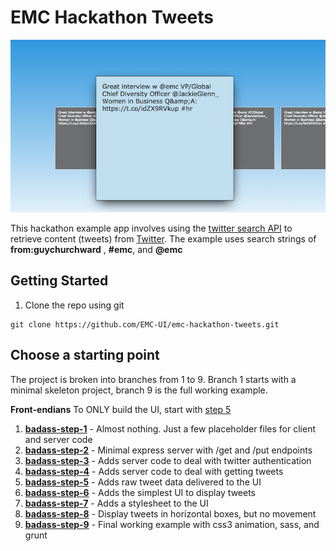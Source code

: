 # EMC Hackathon Tweets

![foo.png](https://raw.githubusercontent.com/EMC-UI/emc-hackathon-tweets/master/sample.png)

This hackathon example app involves using the [twitter search API](https://dev.twitter.com/rest/public/search) to retrieve content (tweets) from [Twitter](http://twitter.com).  The example uses search strings of **from:guychurchward** , **#emc**, and **@emc**

## Getting Started
1. Clone the repo using git
```
git clone https://github.com/EMC-UI/emc-hackathon-tweets.git
```

## Choose a starting point

The project is broken into branches from 1 to 9.  Branch 1 starts with a minimal skeleton project, branch 9 is the full working example.

**Front-endians** To ONLY build the UI, start with [step 5](https://github.com/EMC-UI/emc-hackathon-tweets/tree/badass-step-5)


1. [**badass-step-1**](https://github.com/EMC-UI/emc-hackathon-tweets/tree/badass-step-1) - Almost nothing.  Just a few placeholder files for client and server code
1. [**badass-step-2**](https://github.com/EMC-UI/emc-hackathon-tweets/tree/badass-step-2) - Minimal express server with /get and /put endpoints
1. [**badass-step-3**](https://github.com/EMC-UI/emc-hackathon-tweets/tree/badass-step-3) - Adds server code to deal with twitter authentication
1. [**badass-step-4**](https://github.com/EMC-UI/emc-hackathon-tweets/tree/badass-step-4) - Adds server code to deal with getting tweets
1. [**badass-step-5**](https://github.com/EMC-UI/emc-hackathon-tweets/tree/badass-step-5) - Adds raw tweet data delivered to the UI
1. [**badass-step-6**](https://github.com/EMC-UI/emc-hackathon-tweets/tree/badass-step-6) - Adds the simplest UI to display tweets
1. [**badass-step-7**](https://github.com/EMC-UI/emc-hackathon-tweets/tree/badass-step-7) - Adds a stylesheet to the UI
1. [**badass-step-8**](https://github.com/EMC-UI/emc-hackathon-tweets/tree/badass-step-8) - Display tweets in horizontal boxes, but no movement
1. [**badass-step-9**](https://github.com/EMC-UI/emc-hackathon-tweets/tree/badass-step-9) - Final working example with css3 animation, sass, and grunt
